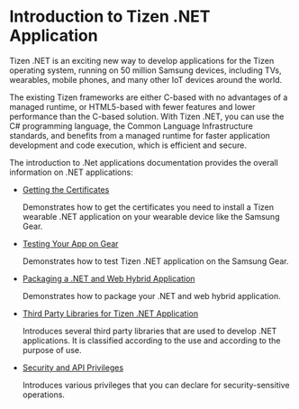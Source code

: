 # Introduction to Tizen .NET Application

Tizen .NET is an exciting new way to develop applications for the Tizen operating system, running on 50 million Samsung devices, including TVs, wearables, mobile phones, and many other IoT devices around the world.

The existing Tizen frameworks are either C-based with no advantages of a managed runtime, or HTML5-based with fewer features and lower performance than the C-based solution. With Tizen .NET, you can use the C# programming language, the Common Language Infrastructure standards, and benefits from a managed runtime for faster application development and code execution, which is efficient and secure.

The introduction to .Net applications documentation provides the overall information on .NET applications:

- [Getting the Certificates](certificates/getting-the-certificates.md)

  Demonstrates how to get the certificates you need to install a Tizen wearable .NET application on your wearable device like the Samsung Gear.

- [Testing Your App on Gear](testing-your-app-on-gear.md)

  Demonstrates how to test Tizen .NET application on the Samsung Gear.

- [Packaging a .NET and Web Hybrid Application](create-dotnet-hybrid-package.md)

  Demonstrates how to package your .NET and web hybrid application.

- [Third Party Libraries for Tizen .NET Application](library-list.md)

  Introduces several third party libraries that  are used to develop .NET applications. It is classified according to the use and according to the purpose of use.

- [Security and API Privileges](sec-privileges.md)

  Introduces various privileges that you can declare for security-sensitive operations.
